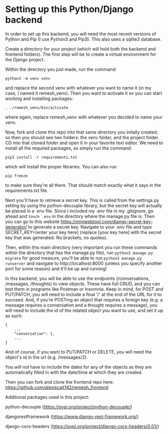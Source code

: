 # Setting up this Python/Django backend

In order to set up this backend, you will need the most recent versions of Python and Pip (I use Python3 and Pip3). This also uses a sqlite3 database.

Create a directory for your project (which will hold both the backend and frontend folders). The first step will be to create a virtual environment for the Django project.

Within the directory you just made, run the command:
```
python3 -m venv venv
```
and replace the second venv with whatever you want to name it (in my case, I named it remesh_venv). Then you want to activate it so you can start working and installing packages:
```
. ./remesh_venv/bin/activate
```
where again, replace remesh_venv with whatever you decided to name your venv.

Now, fork and clone this repo into that same directory you initally created, so then you should see two folders: the venv folder, and the project folder. CD into that cloned folder and open it in your favorite text editor.
We need to install all the required packages, so simply run the command:
```
pip3 install -r requirements.txt
```
which will install the proper libraries. You can also run
```
pip freeze
```
to make sure they're all there. That should match exactly what it says in the requirements.txt file.

Next you'll have to retrieve a secret key. This is called from the settings.py setting by using the python-decouple library, but the secret key will actually be placed in a .env file.
Since I included my .env file in my .gitignore, go ahead and `touch .env` in the directory where the manage.py file is. Then you can go to this website
https://miniwebtool.com/django-secret-key-generator/ to generate a secret key. Navigate to your .env file and type SECRET_KEY=[enter your key here] (replace [your key here] with the secret key that was generated. No brackets, no quotes).

Then, within this main directory (very important you run these commands within the directory that has the manage.py file), run `python3 manage.py migrate` for good measure, you'll be able to run `python3 manage.py runserver` and navigate to http://localhost:8000 (unless you specify another port for some reason) and it'll be up and running!

In this backend, you will be able to use the endpoints (/conversations, /messages, /thoughts) to view objects. These have full CRUD, and you can test them in programs like Postman or Insomnia. Keep in mind, for POST and PUT/PATCH, you will need to include a final '/' at the end of the URL for it to succeed. And, if you're POSTing an object that requires a foreign key (e.g. a message requires a conversation and a thought requires a message), you will need to include the id of the related object you want to use, and set it up as such:
```
{
    ...
    "conversation": 1,
    ...
}
```
And of course, if you want to PUT/PATCH or DELETE, you will need the object's id in the url (e.g. /messages/2).

You *will not* have to include the dates for any of the objects as they are automatically filled in with the date/time at which they are created.

Then you can fork and clone the frontend repo here: https://github.com/alexiscait142/remesh_frontend


Additional packages used in this project:

python-decouple (https://pypi.org/project/python-decouple/)

djangorestframework (https://www.django-rest-framework.org/)

django-cors-headers (https://pypi.org/project/django-cors-headers/0.01/)
